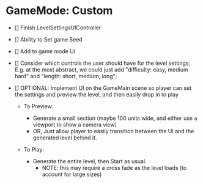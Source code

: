 # GameMode: Custom

- [] Finish LevelSettingsUIController
- [] Ability to Set game Seed
- [] Add to game mode UI

- [] Consider which controls the user should have for the level settings; E.g. at the most abstract, we could just add "difficulty: easy, medium hard" and "length: short, medium, long";

- [] OPTIONAL: Implement UI on the GameMain scene so player can set the settings and preview the level, and then easily drop in to play

  - To Preview:

    - Generate a small section (maybe 100 units wide, and either use a viewport to show a camera view)
    - OR, Just allow player to easily transition between the UI and the generated level behind it.

  - To Play:
    - Generate the entire level, then Start as usual.
      - NOTE: this may require a cross fade as the level loads (to account for large sizes)
